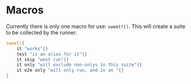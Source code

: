 # Macros

Currently there is only one macro for use: `sweet!()`. This will create a suite to be collected by the runner.

```rs
sweet!{
	it "works"{}
	test "is an alias for it"{}
	it skip "wont run"{}
	it only "will exclude non-onlys in this suite"{}
	it e2e only "will only run, and in an "{}
}
```
